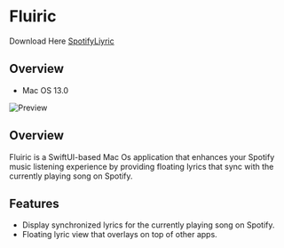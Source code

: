 # Fluiric

Download Here [SpotifyLiyric](https://github.com/prasetyanurangga/spotify_liyric/releases/download/Release/Spotify.Liyric.app.zip)

## Overview 
- Mac OS 13.0

![Preview](https://i.ibb.co/QrtVqfW/Frame-1.png)

## Overview 

Fluiric is a SwiftUI-based Mac Os application that enhances your Spotify music listening experience by providing floating lyrics that sync with the currently playing song on Spotify. 
## Features  
- Display synchronized lyrics for the currently playing song on Spotify. 
- Floating lyric view that overlays on top of other apps.
